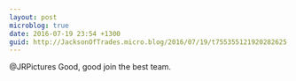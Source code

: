 ```yaml
---
layout: post
microblog: true
date: 2016-07-19 23:54 +1300
guid: http://JacksonOfTrades.micro.blog/2016/07/19/t755355121920282625.html
---
```

@JRPictures Good, good join the best team.
